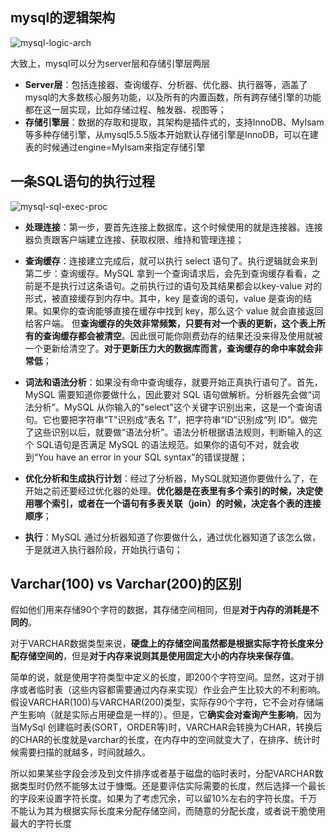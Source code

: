 ## **mysql的逻辑架构**

![mysql-logic-arch]()

大致上，mysql可以分为server层和存储引擎层两层
- **Server层**：包括连接器、查询缓存、分析器、优化器、执行器等，涵盖了mysql的大多数核心服务功能，以及所有的内置函数，所有跨存储引擎的功能都在这一层实现，比如存储过程、触发器、视图等；
- **存储引擎层**：数据的存取和提取，其架构是插件式的，支持InnoDB、MyIsam等多种存储引擎，从mysql5.5.5版本开始默认存储引擎是InnoDB，可以在建表的时候通过engine=MyIsam来指定存储引擎

## **一条SQL语句的执行过程**

![mysql-sql-exec-proc]()

- **处理连接**：第一步，要首先连接上数据库，这个时候使用的就是连接器。连接器负责跟客户端建立连接、获取权限、维持和管理连接；

- **查询缓存**：连接建立完成后，就可以执行 select 语句了。执行逻辑就会来到第二步：查询缓存。MySQL 拿到一个查询请求后，会先到查询缓存看看，之前是不是执行过这条语句。之前执行过的语句及其结果都会以key-value 对的形式，被直接缓存到内存中。其中，key 是查询的语句，value 是查询的结果。如果你的查询能够直接在缓存中找到 key，那么这个 value 就会直接返回给客户端。 但**查询缓存的失效非常频繁，只要有对一个表的更新，这个表上所有的查询缓存都会被清空**。因此很可能你刚费劲存的结果还没来得及使用就被一个更新给清空了。**对于更新压力大的数据库而言，查询缓存的命中率就会非常低**；

- **词法和语法分析**：如果没有命中查询缓存，就要开始正真执行语句了。首先，MySQL 需要知道你要做什么，因此要对 SQL 语句做解析。分析器先会做“词法分析”。MySQL 从你输入的"select"这个关键字识别出来，这是一个查询语句。它也要把字符串“T”识别成“表名 T”，把字符串“ID”识别成“列 ID”。做完了这些识别以后，就要做“语法分析”。语法分析根据语法规则，判断输入的这个 SQL语句是否满足 MySQL 的语法规范。如果你的语句不对，就会收到“You have an error in your SQL syntax”的错误提醒；

- **优化分析和生成执行计划**：经过了分析器，MySQL就知道你要做什么了，在开始之前还要经过优化器的处理。**优化器是在表里有多个索引的时候，决定使用哪个索引，或者在一个语句有多表关联（join）的时候，决定各个表的连接顺序**；

- **执行**：MySQL 通过分析器知道了你要做什么，通过优化器知道了该怎么做，于是就进入执行器阶段，开始执行语句；

## **Varchar(100) vs Varchar(200)的区别**
假如他们用来存储90个字符的数据，其存储空间相同，但是**对于内存的消耗是不同的**。

对于VARCHAR数据类型来说，**硬盘上的存储空间虽然都是根据实际字符长度来分配存储空间的**，但是**对于内存来说则其是使用固定大小的内存块来保存值**。

简单的说，就是使用字符类型中定义的长度，即200个字符空间。显然，这对于排序或者临时表（这些内容都需要通过内存来实现）作业会产生比较大的不利影响。
假设VARCHAR(100)与VARCHAR(200)类型，实际存90个字符，它不会对存储端产生影响（就是实际占用硬盘是一样的）。但是，它**确实会对查询产生影响**，因为当MySql 创建临时表(SORT，ORDER等)时，VARCHAR会转换为CHAR，转换后的CHAR的长度就是varchar的长度，在内存中的空间就变大了，在排序、统计时候需要扫描的就越多，时间就越久。

所以如果某些字段会涉及到文件排序或者基于磁盘的临时表时，分配VARCHAR数据类型时仍然不能够太过于慷慨。还是要评估实际需要的长度，然后选择一个最长的字段来设置字符长度。如果为了考虑冗余，可以留10%左右的字符长度。千万不能认为其为根据实际长度来分配存储空间，而随意的分配长度，或者说干脆使用最大的字符长度